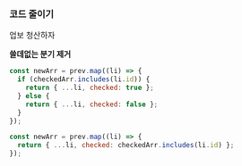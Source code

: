 ### 코드 줄이기

업보 청산하자

**쓸데없는 분기 제거**

```js
const newArr = prev.map((li) => {
  if (checkedArr.includes(li.id)) {
    return { ...li, checked: true };
  } else {
    return { ...li, checked: false };
  }
});
```

```js
const newArr = prev.map((li) => {
  return { ...li, checked: checkedArr.includes(li.id) };
});
```
